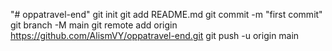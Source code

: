 "# oppatravel-end"  git init git add README.md git commit -m "first commit" git branch -M main git remote add origin https://github.com/AlismVY/oppatravel-end.git git push -u origin main
